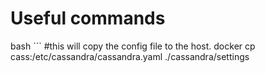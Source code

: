 # Useful commands

bash ```
	#this will copy the config file to the host.
	docker cp cass:/etc/cassandra/cassandra.yaml ./cassandra/settings
```